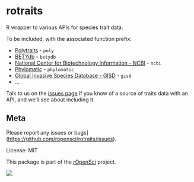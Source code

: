 rotraits
=======

R wrapper to various APIs for species trait data.

To be included, with the associated function prefix:

* [Polytraits](http://polytraits.lifewatchgreece.eu/download-api) - `poly`
* [BETYdb](http://www.betydb.org) - `betydb`
* [National Center for Biotechnology Information - NCBI](http://www.ncbi.nlm.nih.gov/) - `ncbi`
* [Phylomatic](http://phylodiversity.net/phylomatic/) - `phylomatic`
* [Global Invasive Species Database - GISD](http://www.issg.org/database/welcome/) - `gisd`
* ...

Talk to us on the [issues page](https://github.com/ropensci/rotraits/issues) if you know of a source of traits data with an API, and we'll see about including it.

## Meta

Please report any issues or bugs](https://github.com/ropensci/rotraits/issues).

License: MIT

This package is part of the [rOpenSci](http://ropensci.org/packages) project.

[![](http://ropensci.org/public_images/github_footer.png)](http://ropensci.org)
